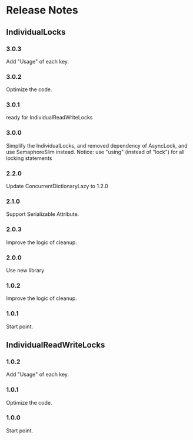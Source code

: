 # Release Notes

## IndividualLocks

### 3.0.3

Add "Usage" of each key.

### 3.0.2

Optimize the code.

### 3.0.1

ready for IndividualReadWriteLocks

### 3.0.0

Simplify the IndividualLocks, and removed dependency of AsyncLock, and use SemaphoreSlim instead.
Notice: use "using" (instead of "lock") for all locking statements

### 2.2.0

Update ConcurrentDictionaryLazy to 1.2.0


### 2.1.0

Support Serializable Attribute.


### 2.0.3

Improve the logic of cleanup.


### 2.0.0

Use new library


### 1.0.2

Improve the logic of cleanup.


### 1.0.1

Start point.

## IndividualReadWriteLocks

### 1.0.2

Add "Usage" of each key.

### 1.0.1

Optimize the code.

### 1.0.0

Start point.